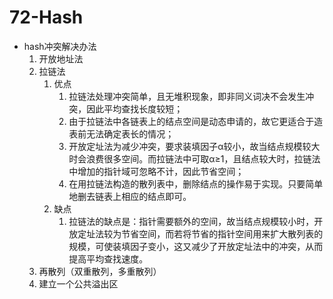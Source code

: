 # 72-Hash

* hash冲突解决办法
    1. 开放地址法
    2. 拉链法
        1. 优点
            1. 拉链法处理冲突简单，且无堆积现象，即非同义词决不会发生冲突，因此平均查找长度较短；
            2. 由于拉链法中各链表上的结点空间是动态申请的，故它更适合于造表前无法确定表长的情况；
            3. 开放定址法为减少冲突，要求装填因子α较小，故当结点规模较大时会浪费很多空间。而拉链法中可取α≥1，且结点较大时，拉链法中增加的指针域可忽略不计，因此节省空间；
            4. 在用拉链法构造的散列表中，删除结点的操作易于实现。只要简单地删去链表上相应的结点即可。
        2. 缺点
            1. 拉链法的缺点是：指针需要额外的空间，故当结点规模较小时，开放定址法较为节省空间，而若将节省的指针空间用来扩大散列表的规模，可使装填因子变小，这又减少了开放定址法中的冲突，从而提高平均查找速度。
    3. 再散列（双重散列，多重散列）
    4. 建立一个公共溢出区
